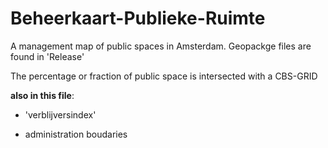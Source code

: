 # Beheerkaart-Publieke-Ruimte #

A management map of public spaces in Amsterdam.
Geopackge files are found in 'Release'

The percentage or fraction of public space is intersected with a CBS-GRID

**also in this file**:
 
- 'verblijversindex'

- administration boudaries

